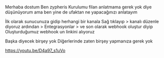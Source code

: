 Merhaba dostum Ben zypheris Kurulumu filan anlatmama gerek yok diye düşünüyorum ama ben yine de ufaktan ne yapacağınızı anlatayım 

İlk olarak sunucunuza gidip herhangi bir kanala Sağ tıklayıp > kanalı düzenle diyoruz ardından > Entegrasyonlar > ve son olarak webhook oluştur diyip Oluşturduğumuz webhook un linkini alıyoruz

Başka diyecek birşey yok Diğerlerinde zaten birşey yapmanıza gerek yok 

https://youtu.be/D4a97_s1uVo
